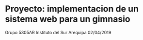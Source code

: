 # Proyecto: implementacion de un sistema web para un gimnasio
Grupo 5305AR
Instituto del Sur Arequipa
02/04/2019

